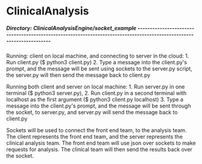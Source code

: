 # ClinicalAnalysis










##### Directory: ClinicalAnalysisEngine/socket_example ---------------------------------------------------------------------------------------------------------------------
Running: client on local machine, and connecting to server in the cloud:
	1. Run client.py ($ python3 client.py)
	2. Type a message into the client.py's prompt, and the message will be sent using sockets to the server.py script,
           the server.py will then send the message back to client.py

Running both client and server on local machine:
	1. Run server.py in one terminal ($ python3 server.py),
	2. Run client.py in a second terminal with localhost as the first argument ($ python3 client.py localhost)
	3. Type a message into the client.py's prompt, and the message will be sent through the socket, to server.py, and server.py
           will send the message back to client.py 


Sockets will be used to connect the front end team, to the analysis team.
The client represents the front end team, and the server represents the clinical analysis team.
The front end team will use json over sockets to make requests for analysis. The clinical team will then send
the results back over the socket.

